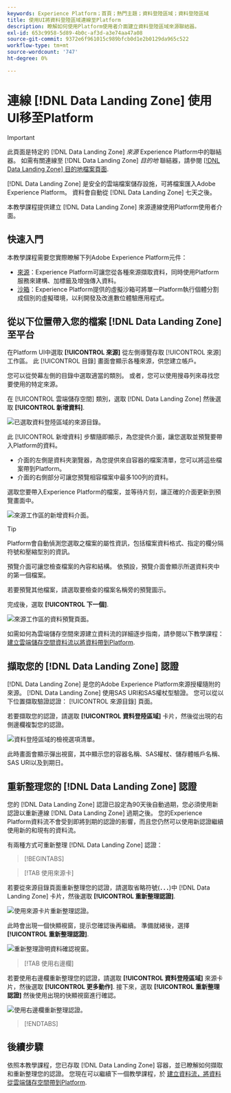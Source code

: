 ```yaml
---
keywords: Experience Platform；首頁；熱門主題；資料登陸區域；資料登陸區域
title: 使用UI將資料登陸區域連線至Platform
description: 瞭解如何使用Platform使用者介面建立資料登陸區域來源聯結器。
exl-id: 653c9958-5d89-4b0c-af3d-a3e74aa47a08
source-git-commit: 9372e6f961015c989bfcb0d1e2b0129da965c522
workflow-type: tm+mt
source-wordcount: '747'
ht-degree: 0%

---
```


# 連線 [!DNL Data Landing Zone] 使用UI移至Platform

>[!IMPORTANT]
>
>此頁面是特定的 [!DNL Data Landing Zone] *來源* Experience Platform中的聯結器。 如需有關連線至 [!DNL Data Landing Zone] *目的地* 聯結器，請參閱 [[!DNL Data Landing Zone] 目的地檔案頁面](/help/destinations/catalog/cloud-storage/data-landing-zone.md).

[!DNL Data Landing Zone] 是安全的雲端檔案儲存設施，可將檔案匯入Adobe Experience Platform。 資料會自動從 [!DNL Data Landing Zone] 七天之後。

本教學課程提供建立 [!DNL Data Landing Zone] 來源連線使用Platform使用者介面。

## 快速入門

本教學課程需要您實際瞭解下列Adobe Experience Platform元件：

* [來源](../../../../home.md)：Experience Platform可讓您從各種來源擷取資料，同時使用Platform服務來建構、加標籤及增強傳入資料。
* [沙箱](../../../../../sandboxes/home.md)：Experience Platform提供的虛擬沙箱可將單一Platform執行個體分割成個別的虛擬環境，以利開發及改進數位體驗應用程式。

## 從以下位置帶入您的檔案 [!DNL Data Landing Zone] 至平台

在Platform UI中選取 **[!UICONTROL 來源]** 從左側導覽存取 [!UICONTROL 來源] 工作區。 此 [!UICONTROL 目錄] 畫面會顯示各種來源，供您建立帳戶。

您可以從熒幕左側的目錄中選取適當的類別。 或者，您可以使用搜尋列來尋找您要使用的特定來源。

在 [!UICONTROL 雲端儲存空間] 類別，選取 [!DNL Data Landing Zone] 然後選取 **[!UICONTROL 新增資料]**.

![已選取資料登陸區域的來源目錄。](../../../../images/tutorials/create/dlz/catalog.png)

此 [!UICONTROL 新增資料] 步驟隨即顯示，為您提供介面，讓您選取並預覽要帶入Platform的資料。

* 介面的左側是資料夾瀏覽器，為您提供來自容器的檔案清單，您可以將這些檔案帶到Platform。
* 介面的右側部分可讓您預覽相容檔案中最多100列的資料。

選取您要帶入Experience Platform的檔案，並等待片刻，讓正確的介面更新到預覽畫面中。

![來源工作區的新增資料介面。](../../../../images/tutorials/create/dlz/add-data.png)

>[!TIP]
>
>Platform會自動偵測您選取之檔案的屬性資訊，包括檔案資料格式、指定的欄分隔符號和壓縮型別的資訊。

預覽介面可讓您檢查檔案的內容和結構。 依預設，預覽介面會顯示所選資料夾中的第一個檔案。

若要預覽其他檔案，請選取要檢查的檔案名稱旁的預覽圖示。

完成後，選取 **[!UICONTROL 下一個]**.

![來源工作區的資料預覽頁面。](../../../../images/tutorials/create/dlz/file-detection.png)

如需如何為雲端儲存空間來源建立資料流的詳細逐步指南，請參閱以下教學課程： [建立雲端儲存空間資料流以將資料帶到Platform](../../dataflow/batch/cloud-storage.md).

## 擷取您的 [!DNL Data Landing Zone] 認證

[!DNL Data Landing Zone] 是您的Adobe Experience Platform來源授權隨附的來源。 [!DNL Data Landing Zone] 使用SAS URI和SAS權杖型驗證。 您可以從以下位置擷取驗證認證： [!UICONTROL 來源目錄] 頁面。

若要擷取您的認證，請選取 **[!UICONTROL 資料登陸區域]** 卡片，然後從出現的右側邊欄複製您的認證。

![資料登陸區域的檢視選項清單。](../../../../images/tutorials/create/dlz/view-credentials.png)

此時畫面會顯示彈出視窗，其中顯示您的容器名稱、SAS權杖、儲存體帳戶名稱、SAS URI以及到期日。

## 重新整理您的 [!DNL Data Landing Zone] 認證

您的 [!DNL Data Landing Zone] 認證已設定為90天後自動過期，您必須使用新認證以重新連線 [!DNL Data Landing Zone] 過期之後。 您的Experience Platform資料流不會受到即將到期的認證的影響，而且您仍然可以使用新認證繼續使用新的和現有的資料流。

有兩種方式可重新整理 [!DNL Data Landing Zone] 認證：

>[!BEGINTABS]

>[!TAB 使用來源卡]

若要從來源目錄頁面重新整理您的認證，請選取省略符號(**`...`**)中 [!DNL Data Landing Zone] 卡片，然後選取 **[!UICONTROL 重新整理認證]**.

![使用來源卡片重新整理認證。](../../../../images/tutorials/create/dlz/refresh-with-card.png)

此時會出現一個快顯視窗，提示您確認後再繼續。 準備就緒後，選擇 **[!UICONTROL 重新整理認證]**.

![重新整理證明資料確認視窗。](../../../../images/tutorials/create/dlz/confirm.png)

>[!TAB 使用右邊欄]

若要使用右邊欄重新整理您的認證，請選取 **[!UICONTROL 資料登陸區域]** 來源卡片，然後選取 **[!UICONTROL 更多動作]**. 接下來，選取 **[!UICONTROL 重新整理認證]** 然後使用出現的快顯視窗進行確認。

![使用右邊欄重新整理認證。](../../../../images/tutorials/create/dlz/refresh-with-right-rail.png)

>[!ENDTABS]

## 後續步驟

依照本教學課程，您已存取 [!DNL Data Landing Zone] 容器，並已瞭解如何擷取和重新整理您的認證。 您現在可以繼續下一個教學課程，於 [建立資料流，將資料從雲端儲存空間帶到Platform](../../dataflow/batch/cloud-storage.md).
